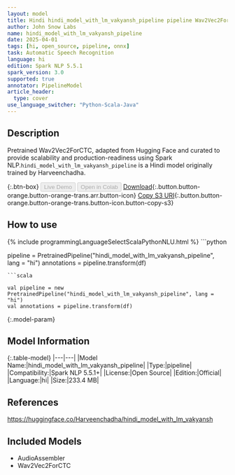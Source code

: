 ```yaml
---
layout: model
title: Hindi hindi_model_with_lm_vakyansh_pipeline pipeline Wav2Vec2ForCTC from Harveenchadha
author: John Snow Labs
name: hindi_model_with_lm_vakyansh_pipeline
date: 2025-04-01
tags: [hi, open_source, pipeline, onnx]
task: Automatic Speech Recognition
language: hi
edition: Spark NLP 5.5.1
spark_version: 3.0
supported: true
annotator: PipelineModel
article_header:
  type: cover
use_language_switcher: "Python-Scala-Java"
---
```


## Description

Pretrained Wav2Vec2ForCTC, adapted from Hugging Face and curated to provide scalability and production-readiness using Spark NLP.`hindi_model_with_lm_vakyansh_pipeline` is a Hindi model originally trained by Harveenchadha.

{:.btn-box}
<button class="button button-orange" disabled>Live Demo</button>
<button class="button button-orange" disabled>Open in Colab</button>
[Download](https://s3.amazonaws.com/auxdata.johnsnowlabs.com/public/models/hindi_model_with_lm_vakyansh_pipeline_hi_5.5.1_3.0_1743542514853.zip){:.button.button-orange.button-orange-trans.arr.button-icon}
[Copy S3 URI](s3://auxdata.johnsnowlabs.com/public/models/hindi_model_with_lm_vakyansh_pipeline_hi_5.5.1_3.0_1743542514853.zip){:.button.button-orange.button-orange-trans.button-icon.button-copy-s3}

## How to use



<div class="tabs-box" markdown="1">
{% include programmingLanguageSelectScalaPythonNLU.html %}
```python

pipeline = PretrainedPipeline("hindi_model_with_lm_vakyansh_pipeline", lang = "hi")
annotations =  pipeline.transform(df)   

```
```scala

val pipeline = new PretrainedPipeline("hindi_model_with_lm_vakyansh_pipeline", lang = "hi")
val annotations = pipeline.transform(df)

```
</div>

{:.model-param}
## Model Information

{:.table-model}
|---|---|
|Model Name:|hindi_model_with_lm_vakyansh_pipeline|
|Type:|pipeline|
|Compatibility:|Spark NLP 5.5.1+|
|License:|Open Source|
|Edition:|Official|
|Language:|hi|
|Size:|233.4 MB|

## References

https://huggingface.co/Harveenchadha/hindi_model_with_lm_vakyansh

## Included Models

- AudioAssembler
- Wav2Vec2ForCTC